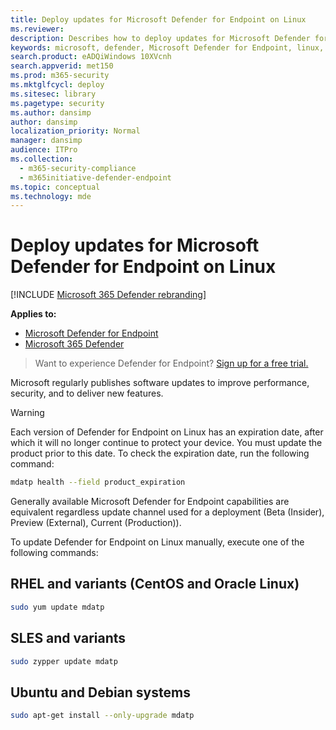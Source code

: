 ```yaml
---
title: Deploy updates for Microsoft Defender for Endpoint on Linux
ms.reviewer: 
description: Describes how to deploy updates for Microsoft Defender for Endpoint on Linux in enterprise environments.
keywords: microsoft, defender, Microsoft Defender for Endpoint, linux, updates, deploy
search.product: eADQiWindows 10XVcnh
search.appverid: met150
ms.prod: m365-security
ms.mktglfcycl: deploy
ms.sitesec: library
ms.pagetype: security
ms.author: dansimp
author: dansimp
localization_priority: Normal
manager: dansimp
audience: ITPro
ms.collection: 
  - m365-security-compliance
  - m365initiative-defender-endpoint
ms.topic: conceptual
ms.technology: mde
---
```


# Deploy updates for Microsoft Defender for Endpoint on Linux

[!INCLUDE [Microsoft 365 Defender rebranding](../../includes/microsoft-defender.md)]


**Applies to:**
- [Microsoft Defender for Endpoint](https://go.microsoft.com/fwlink/p/?linkid=2154037)
- [Microsoft 365 Defender](https://go.microsoft.com/fwlink/?linkid=2118804)

> Want to experience Defender for Endpoint? [Sign up for a free trial.](https://signup.microsoft.com/create-account/signup?products=7f379fee-c4f9-4278-b0a1-e4c8c2fcdf7e&ru=https://aka.ms/MDEp2OpenTrial?ocid=docs-wdatp-investigateip-abovefoldlink)

Microsoft regularly publishes software updates to improve performance, security, and to deliver new features.

> [!WARNING]
> Each version of Defender for Endpoint on Linux has an expiration date, after which it will no longer continue to protect your device. You must update the product prior to this date. To check the expiration date, run the following command:
> ```bash
> mdatp health --field product_expiration
> ```


Generally available Microsoft Defender for Endpoint capabilities are equivalent regardless update channel used for a deployment (Beta (Insider), Preview (External), Current (Production)).


To update Defender for Endpoint on Linux manually, execute one of the following commands:

## RHEL and variants (CentOS and Oracle Linux)

```bash
sudo yum update mdatp
```

## SLES and variants

```bash
sudo zypper update mdatp
```

## Ubuntu and Debian systems

```bash
sudo apt-get install --only-upgrade mdatp
```
